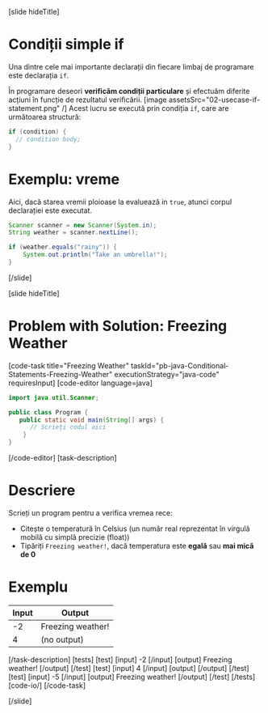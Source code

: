 [slide hideTitle]
# Condiții simple if

Una dintre cele mai importante declarații din fiecare limbaj de programare este declarația `if`. 

În programare deseori  **verificăm  condiții particulare** și efectuăm diferite acțiuni în funcție de rezultatul verificării.
[image assetsSrc="02-usecase-if-statement.png" /]
Acest lucru se execută prin condiția `if`, care are următoarea structură:
```java
if (condition) {
  // condition body;
}
```

# Exemplu: vreme
Aici, dacă starea vremii ploioase la evaluează in `true`, atunci corpul declarației este executat.
```java
Scanner scanner = new Scanner(System.in);
String weather = scanner.nextLine();

if (weather.equals("rainy")) {
    System.out.println("Take an umbrella!");
}
```
[/slide]

[slide hideTitle]
# Problem with Solution: Freezing Weather
[code-task title="Freezing Weather" taskId="pb-java-Conditional-Statements-Freezing-Weather" executionStrategy="java-code" requiresInput]
[code-editor language=java]
```java
import java.util.Scanner;

public class Program {
   public static void main(String[] args) {
      // Scrieți codul aici
    }
}
```
[/code-editor]
[task-description]
# Descriere
Scrieți un program pentru a verifica vremea rece:

  * Citește o temperatură în Celsius (un număr real reprezentat în virgulă mobilă cu simplă precizie (float))
  * Tipăriți `Freezing weather!`, dacă temperatura este **egală** sau **mai mică de 0**
  # Exemplu

| **Input** | **Output** | 
| ---- | ---- |
| -2 | Freezing weather!|
| 4 | (no output)

[/task-description]
[tests]
[test]
[input]
-2
[/input]
[output]
Freezing weather!
[/output]
[/test]
[test]
[input]
4
[/input]
[output]
[/output]
[/test]
[test]
[input]
-5
[/input]
[output]
Freezing weather!
[/output]
[/test]
[/tests]
[code-io/]
[/code-task]

[/slide]

